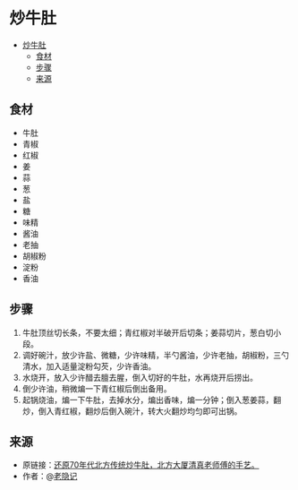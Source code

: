 # 炒牛肚
- [炒牛肚](#炒牛肚)
  - [食材](#食材)
  - [步骤](#步骤)
  - [来源](#来源)
## 食材
* 牛肚
* 青椒
* 红椒
* 姜
* 蒜
* 葱
* 盐
* 糖
* 味精
* 酱油
* 老抽
* 胡椒粉
* 淀粉
* 香油
## 步骤
1. 牛肚顶丝切长条，不要太细；青红椒对半破开后切条；姜蒜切片，葱白切小段。
2. 调好碗汁，放少许盐、微糖，少许味精，半勺酱油，少许老抽，胡椒粉，三勺清水，加入适量淀粉勾芡，少许香油。
3. 水烧开，放入少许醋去膻去腥，倒入切好的牛肚，水再烧开后捞出。
4. 倒少许油，稍微煸一下青红椒后倒出备用。
5. 起锅烧油，煸一下牛肚，去掉水分，煸出香味，煸一分钟；倒入葱姜蒜，翻炒，倒入青红椒，翻炒后倒入碗汁，转大火翻炒均匀即可出锅。
## 来源
* 原链接：[还原70年代北方传统炒牛肚，北方大厦清真老师傅的手艺。](https://www.bilibili.com/video/BV1Vr421H7LC/)
* 作者：@[老隐记](https://space.bilibili.com/578088014)